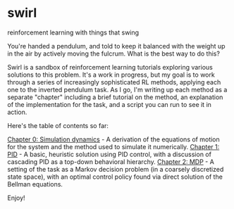 # swirl
reinforcement learning with things that swing

You're handed a pendulum, and told to keep it balanced with the weight up in the air by actively moving the fulcrum. What is the best way to do this?

Swirl is a sandbox of reinforcement learning tutorials exploring various solutions to this problem. It's a work in progress, but my goal is to work through a series of increasingly sophisticated RL methods, applying each one to the inverted pendulum task. As I go, I'm writing up each method as a separate "chapter" including a brief tutorial on the method, an explanation of the implementation for the task, and a script you can run to see it in action.

Here's the table of contents so far:

[Chapter 0: Simulation dynamics](writeups/0-simulation_dynamics/simulation_dynamics.pdf) - A derivation of the equations of motion for the system and the method used to simulate it numerically.
[Chapter 1: PID](writeups/1-pid/1-pid.pdf) - A basic, heuristic solution using PID control, with a discussion of cascading PID as a top-down behavioral hierarchy.
[Chapter 2: MDP](writeups/2-mdp/2-mdp.pdf) - A setting of the task as a Markov decision problem (in a coarsely discretized state space), with an optimal control policy found via direct solution of the Bellman equations.

Enjoy!
